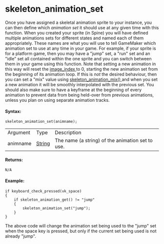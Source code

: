 # skeleton_animation_set

Once you have assigned a skeletal animation sprite to your instance, you
can then define which *animation set* it should use at any given time
with this function. When you created your sprite (in Spine) you will
have defined multiple animations sets for different states and named
each of them appropriately. These names are what you will use to tell
GameMaker which animation set to use at any time in your game. For
example, if your sprite is for a platform game, then you may have a
"jump" set, a "run" set and an "idle" set all contained within the one
sprite and you can switch between them in your game using this function.
Note that setting a new animation in this way will reset the [
image_index ](../../Sprite_Instance_Variables/image_index) to 0,
starting the new animation set from the beginning of its animation loop.
If this is *not* the desired behaviour, then you can set a "mix" value
using [ skeleton_animation_mix() ](skeleton_animation_mix) and when
you set a new animation it will be smoothly interpolated with the
previous set. You should also make sure to have a keyframe at the
beginning of every animation to prevent data from being held-over from
previous animations, unless you plan on using separate animation tracks.

#### Syntax:

``` gml
skeleton_animation_set(animname);
```

|          |                                                                                 |                                                  |
|----------|---------------------------------------------------------------------------------|--------------------------------------------------|
| Argument | Type                                                                            | Description                                      |
| animname |  [String](../../../../../../../GameMaker_Language/GML_Overview/Data_Types)  | The name (a string) of the animation set to use. |

#### Returns:

``` gml
N/A
```

#### Example:

``` gml
if keyboard_check_pressed(vk_space)
{
    if skeleton_animation_get() != "jump"
    {
        skeleton_animation_set("jump");
    }
}
```

The above code will change the animation set being used to the "jump"
set when the space key is pressed, but only if the current set being
used is not already "jump".

